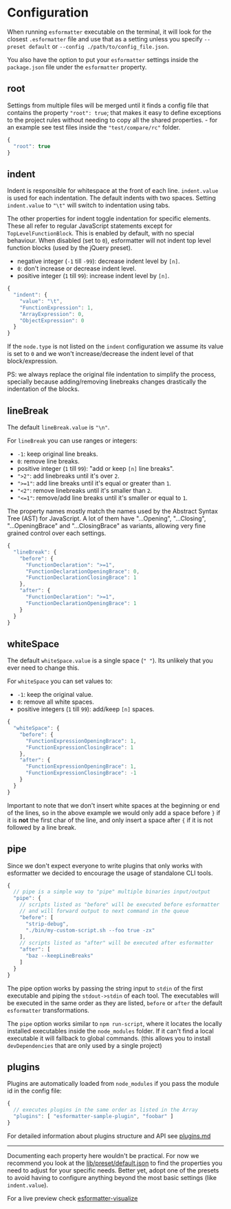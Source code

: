 # Configuration

When running `esformatter` executable on the terminal, it will look for the
closest `.esformatter` file and use that as a setting unless you specify
`--preset default` or `--config ./path/to/config_file.json`.

You also have the option to put your `esformatter` settings inside the
`package.json` file under the `esformatter` property.

## root

Settings from multiple files will be merged until it finds a config file that
contains the property `"root": true`; that makes it easy to define exceptions
to the project rules without needing to copy all the shared properties. - for
an example see test files inside the `"test/compare/rc"` folder.

```js
{
  "root": true
}
```

## indent

Indent is responsible for whitespace at the front of each line. `indent.value`
is used for each indentation. The default indents with two spaces. Setting
`indent.value` to `"\t"` will switch to indentation using tabs.

The other properties for indent toggle indentation for specific elements. These
all refer to regular JavaScript statements except for `TopLevelFunctionBlock`.
This is enabled by default, with no special behaviour. When disabled (set to
`0`), esformatter will not indent top level function blocks (used by the
jQuery preset).

 - negative integer (`-1` till `-99`): decrease indent level by `[n]`.
 - `0`: don't increase or decrease indent level.
 - positive integer (`1` till `99`): increase indent level by `[n]`.

```js
{
  "indent": {
    "value": "\t",
    "FunctionExpression": 1,
    "ArrayExpression": 0,
    "ObjectExpression": 0
  }
}
```

If the `node.type` is not listed on the `indent` configuration we assume its
value is set to `0` and we won't increase/decrease the indent level of that
block/expression.

PS: we always replace the original file indentation to simplify the process,
specially because adding/removing linebreaks changes drastically the
indentation of the blocks.


## lineBreak

The default `lineBreak.value` is `"\n"`.

For `lineBreak` you can use ranges or integers:

 - `-1`: keep original line breaks.
 - `0`: remove line breaks.
 - positive integer (`1` till `99`): "add or keep `[n]` line breaks".
 - `">2"`: add linebreaks until it's over `2`.
 - `">=1"`: add line breaks until it's equal or greater than `1`.
 - `"<2"`: remove linebreaks until it's smaller than `2`.
 - `"<=1"`: remove/add line breaks until it's smaller or equal to `1`.

The property names mostly match the names used by the Abstract Syntax Tree
(AST) for JavaScript. A lot of them have "...Opening", "...Closing",
"...OpeningBrace" and "...ClosingBrace" as variants, allowing very fine grained
control over each settings.

```js
{
  "lineBreak": {
    "before": {
      "FunctionDeclaration": ">=1",
      "FunctionDeclarationOpeningBrace": 0,
      "FunctionDeclarationClosingBrace": 1
    },
    "after": {
      "FunctionDeclaration": ">=1",
      "FunctionDeclarationOpeningBrace": 1
    }
  }
}
```


## whiteSpace

The default `whiteSpace.value` is a single space (`" "`). Its
unlikely that you ever need to change this.

For `whiteSpace` you can set values to:

 - `-1`: keep the original value.
 - `0`: remove all white spaces.
 - positive integers (`1` till `99`): add/keep `[n]` spaces.

```js
{
  "whiteSpace": {
    "before": {
      "FunctionExpressionOpeningBrace": 1,
      "FunctionExpressionClosingBrace": 1
    },
    "after": {
      "FunctionExpressionOpeningBrace": 1,
      "FunctionExpressionClosingBrace": -1
    }
  }
}
```

Important to note that we don't insert white spaces at the beginning or end of
the lines, so in the above example we would only add a space before `}` if it
is **not** the first char of the line, and only insert a space after `{` if it
is not followed by a line break.


## pipe

Since we don't expect everyone to write plugins that only works with
esformatter we decided to encourage the usage of standalone CLI tools.

```js
{
  // pipe is a simple way to "pipe" multiple binaries input/output
  "pipe": {
    // scripts listed as "before" will be executed before esformatter
    // and will forward output to next command in the queue
    "before": [
      "strip-debug",
      "./bin/my-custom-script.sh --foo true -zx"
    ],
    // scripts listed as "after" will be executed after esformatter
    "after": [
      "baz --keepLineBreaks"
    ]
  }
}
```

The pipe option works by passing the string input to `stdin` of the first
executable and piping the `stdout->stdin` of each tool. The executables will be
executed in the same order as they are listed, `before` or `after` the default
`esformatter` transformations.

The `pipe` option works similar to `npm run-script`, where it locates the
locally installed executables inside the `node_modules` folder. If it can't
find a local executable it will fallback to global commands. (this allows you
to install `devDependencies` that are only used by a single project)


## plugins

Plugins are automatically loaded from `node_modules` if you pass the module id
in the config file:

```js
{
  // executes plugins in the same order as listed in the Array
  "plugins": [ "esformatter-sample-plugin", "foobar" ]
}
```

For detailed information about plugins structure and API see
[plugins.md](./plugins.md)


---


Documenting each property here wouldn't be practical. For now we recommend you
look at the [lib/preset/default.json](../lib/preset/default.json) to find the
properties you need to adjust for your specific needs. Better yet, adopt one of
the presets to avoid having to configure anything beyond the most basic
settings (like `indent.value`).

For a live preview check [esformatter-visualize](http://lloiser.github.io/esformatter-visualize/)

